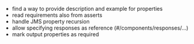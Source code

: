 - find a way to provide description and example for properties
- read requirements also from asserts
- handle JMS property recursion
- allow specifying responses as reference (#/components/responses/...)
- mark output properties as required
